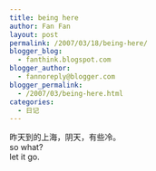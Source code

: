 ```yaml
---
title: being here
author: Fan Fan
layout: post
permalink: /2007/03/18/being-here/
blogger_blog:
  - fanthink.blogspot.com
blogger_author:
  - fannoreply@blogger.com
blogger_permalink:
  - /2007/03/being-here.html
categories:
  - 日记
---
```

昨天到的上海，阴天，有些冷。  
so what?  
let it go.